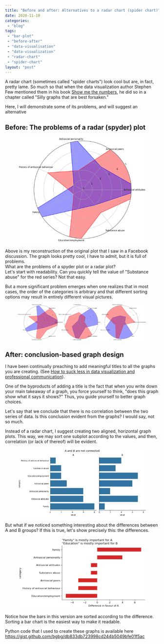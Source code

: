 ```yaml
---
title: "Before and after: Alternatives to a radar chart (spider chart)"
date: 2020-11-10
categories: 
 - "blog"
tags: 
 - "bar-plot"
 - "before-after"
 - "data-visualisation"
 - "data-visualization"
 - "radar-chart"
 - "spider-chart"
layout: "post"
---
```


<!-- wp:paragraph -->
A radar chart (sometimes called "spider charts") look cool but are, in fact,<br>pretty lame. So much so that when the data visualization author Stephen Few mentioned them in his book [Show me the numbers](https://www.amazon.com/Show-Me-Numbers-Designing-Enlighten/), he did so in a chapter called "Silly graphs that are best forsaken."


<!-- /wp:paragraph -->

<!-- wp:paragraph -->
Here, I will demonstrate some of its problems, and will suggest an alternative


<!-- /wp:paragraph -->

<!-- wp:heading -->
## Before: The problems of a radar (spyder) plot


<!-- /wp:heading -->

<!-- wp:image {"id":3683,"sizeSlug":"large","linkDestination":"none"} -->
<figure class="wp-block-image size-large"><img src="/assets/img/2020/11/image-1.png" alt="" class="wp-image-3683"></figure>
<!-- /wp:image -->

<!-- wp:paragraph -->
Above is my reconstruction of the original plot that I saw in a Facebook discussion. The graph looks pretty cool, I have to admit, but it is full of problems.<br>What are the problems of a spyder plot or a radar plot?<br>Let's start with readability. Can you quickly tell the value of "Substance abuse" for the red series? Not that easy.


<!-- /wp:paragraph -->

<!-- wp:paragraph -->
But a more significant problem emerges when one realizes that in most cases, the order of the categories is arbitrary and that different sorting options may result in entirely different visual pictures.<br>


<!-- /wp:paragraph -->

<!-- wp:image {"id":3685,"sizeSlug":"large","linkDestination":"none"} -->
<figure class="wp-block-image size-large"><img src="/assets/img/2020/11/image-2.png" alt="" class="wp-image-3685"></figure>
<!-- /wp:image -->

<!-- wp:heading -->
## After: conclusion-based graph design


<!-- /wp:heading -->

<!-- wp:paragraph -->
I have been continually preaching to add meaningful titles to all the graphs you are creating. (See [How to suck less in data visualization and professional communication](https://gorelik.net/2020/07/28/how-to-suck-less-in-data-visualization-and-professional-communication/)).


<!-- /wp:paragraph -->

<!-- wp:paragraph -->
One of the byproducts of adding a title is the fact that when you write down your main takeaway of a graph, you force yourself to think, "does this graph show what it says it shows?" Thus, you guide yourself to better graph choices.


<!-- /wp:paragraph -->

<!-- wp:paragraph -->
Let's say that we conclude that there is no correlation between the two series of data. Is this conclusion evident from the graphs? I would say, not so much.


<!-- /wp:paragraph -->

<!-- wp:paragraph -->
Instead of a radar chart, I suggest creating two aligned, horizontal graph plots. This way, we may sort one subplot according to the values, and then, correlation (or lack of thereof) will be evident.


<!-- /wp:paragraph -->

<!-- wp:image {"id":3686,"sizeSlug":"large","linkDestination":"none"} -->
<figure class="wp-block-image size-large"><img src="/assets/img/2020/11/image-3.png" alt="" class="wp-image-3686"></figure>
<!-- /wp:image -->

<!-- wp:paragraph -->
But what if we noticed something interesting about the differences between A and B groups? If this is true, let's show precisely this: the differences.


<!-- /wp:paragraph -->

<!-- wp:image {"id":3691,"sizeSlug":"large","linkDestination":"none"} -->
<figure class="wp-block-image size-large"><img src="/assets/img/2020/11/image-5.png" alt="" class="wp-image-3691"></figure>
<!-- /wp:image -->

<!-- wp:paragraph -->
Notice how the bars in this version are sorted according to the difference. Sorting a bar chart is the easiest way to make it readable.


<!-- /wp:paragraph -->

<!-- wp:paragraph -->
Python code that I used to create these graphs is available here https://gist.github.com/bgbg/db833db723998cd244b5049bfe01f5ac


<!-- /wp:paragraph -->

<!-- wp:paragraph -->

<!-- /wp:paragraph -->
